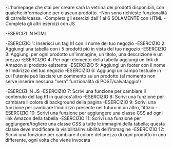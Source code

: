 -L'homepage che stai per creare sarà la vetrina dei prodotti disponibili, con qualche informazione per ciascun prodotto. 
-Non sono richieste funzionalità di carrello/cassa.
-Completa gli esercizi dall'1 al 6 SOLAMENTE con HTML
-Completa gli altri esercizi con JS

-ESERCIZI IN HTML

-ESERCIZIO 1: Inserisci un tag h1 con il nome del tuo negozio
-ESERCIZIO 2: Aggiungi una tabella con i 5 prodotti più in vista del tuo negozio
-ESERCIZIO 3: Aggiungi per ogni prodotto un'immagine, un titolo, una descrizione e un prezzo
-ESERCIZIO 4: Per ogni elemento della tabella aggiungi un link di Amazon al prodotto esistente
-ESERCIZIO 5: Aggiungi un footer con il nome e l'indirizzo del tuo negozio
-ESERCIZIO 6: Aggiungi un campo testuale in cui l'utente può lasciare un commento su un prodotto (al momento non serve inserire nessuna "vera" funzionalità di POST/salvataggio!)



-ESERCIZI IN JS
-ESERCIZIO 7: Scrivi una funzione per cambiare il contenuto del tag h1 in qualcos'altro
-ESERCIZIO 8: Scrivi una funzione per cambiare il colore di background della pagina
-ESERCIZIO 9: Scrivi una funzione per cambiare l'indirizzo presente nel futuro in un altro, fittizio
-ESERCIZIO 10: Scrivi una funzione per aggiungere una classe CSS ad ogni link Amazon della tabella
-ESERCIZIO 11: Scrivi una funzione per aggiungere/togliere una classe CSS a tutte le immagini della tabella; questa classe deve modificare la visibilità/invisibilità dell'immagine
-ESERCIZIO 12: Scrivi una funzione per cambiare il colore del prezzo di ogni prodotto in uno differente, ogni volta che viene invocata


